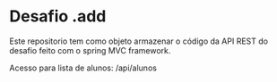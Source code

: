 # Desafio .add

Este repositorio tem como objeto armazenar o código da API REST do desafio feito com o spring MVC framework.

Acesso para lista de alunos: /api/alunos
